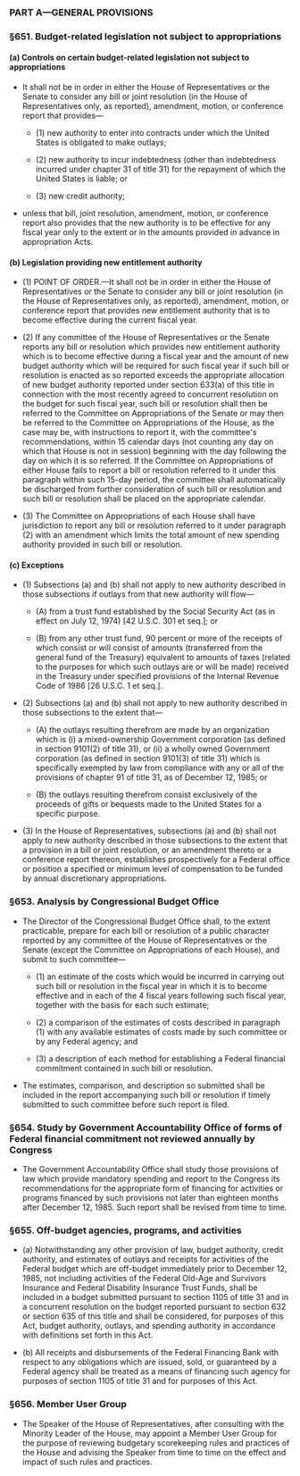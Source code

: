 ### PART A—GENERAL PROVISIONS

### §651. Budget-related legislation not subject to appropriations
#### (a) Controls on certain budget-related legislation not subject to appropriations
* It shall not be in order in either the House of Representatives or the Senate to consider any bill or joint resolution (in the House of Representatives only, as reported), amendment, motion, or conference report that provides—

  * (1) new authority to enter into contracts under which the United States is obligated to make outlays;

  * (2) new authority to incur indebtedness (other than indebtedness incurred under chapter 31 of title 31) for the repayment of which the United States is liable; or

  * (3) new credit authority;


* unless that bill, joint resolution, amendment, motion, or conference report also provides that the new authority is to be effective for any fiscal year only to the extent or in the amounts provided in advance in appropriation Acts.

#### (b) Legislation providing new entitlement authority
* (1) POINT OF ORDER.—It shall not be in order in either the House of Representatives or the Senate to consider any bill or joint resolution (in the House of Representatives only, as reported), amendment, motion, or conference report that provides new entitlement authority that is to become effective during the current fiscal year.

* (2) If any committee of the House of Representatives or the Senate reports any bill or resolution which provides new entitlement authority which is to become effective during a fiscal year and the amount of new budget authority which will be required for such fiscal year if such bill or resolution is enacted as so reported exceeds the appropriate allocation of new budget authority reported under section 633(a) of this title in connection with the most recently agreed to concurrent resolution on the budget for such fiscal year, such bill or resolution shall then be referred to the Committee on Appropriations of the Senate or may then be referred to the Committee on Appropriations of the House, as the case may be, with instructions to report it, with the committee's recommendations, within 15 calendar days (not counting any day on which that House is not in session) beginning with the day following the day on which it is so referred. If the Committee on Appropriations of either House fails to report a bill or resolution referred to it under this paragraph within such 15-day period, the committee shall automatically be discharged from further consideration of such bill or resolution and such bill or resolution shall be placed on the appropriate calendar.

* (3) The Committee on Appropriations of each House shall have jurisdiction to report any bill or resolution referred to it under paragraph (2) with an amendment which limits the total amount of new spending authority provided in such bill or resolution.

#### (c) Exceptions
* (1) Subsections (a) and (b) shall not apply to new authority described in those subsections if outlays from that new authority will flow—

  * (A) from a trust fund established by the Social Security Act (as in effect on July 12, 1974) [42 U.S.C. 301 et seq.]; or

  * (B) from any other trust fund, 90 percent or more of the receipts of which consist or will consist of amounts (transferred from the general fund of the Treasury) equivalent to amounts of taxes (related to the purposes for which such outlays are or will be made) received in the Treasury under specified provisions of the Internal Revenue Code of 1986 [26 U.S.C. 1 et seq.].


* (2) Subsections (a) and (b) shall not apply to new authority described in those subsections to the extent that—

  * (A) the outlays resulting therefrom are made by an organization which is (i) a mixed-ownership Government corporation (as defined in section 9101(2) of title 31), or (ii) a wholly owned Government corporation (as defined in section 9101(3) of title 31) which is specifically exempted by law from compliance with any or all of the provisions of chapter 91 of title 31, as of December 12, 1985; or

  * (B) the outlays resulting therefrom consist exclusively of the proceeds of gifts or bequests made to the United States for a specific purpose.


* (3) In the House of Representatives, subsections (a) and (b) shall not apply to new authority described in those subsections to the extent that a provision in a bill or joint resolution, or an amendment thereto or a conference report thereon, establishes prospectively for a Federal office or position a specified or minimum level of compensation to be funded by annual discretionary appropriations.

### §653. Analysis by Congressional Budget Office
* The Director of the Congressional Budget Office shall, to the extent practicable, prepare for each bill or resolution of a public character reported by any committee of the House of Representatives or the Senate (except the Committee on Appropriations of each House), and submit to such committee—

  * (1) an estimate of the costs which would be incurred in carrying out such bill or resolution in the fiscal year in which it is to become effective and in each of the 4 fiscal years following such fiscal year, together with the basis for each such estimate;

  * (2) a comparison of the estimates of costs described in paragraph (1) with any available estimates of costs made by such committee or by any Federal agency; and

  * (3) a description of each method for establishing a Federal financial commitment contained in such bill or resolution.


* The estimates, comparison, and description so submitted shall be included in the report accompanying such bill or resolution if timely submitted to such committee before such report is filed.

### §654. Study by Government Accountability Office of forms of Federal financial commitment not reviewed annually by Congress
* The Government Accountability Office shall study those provisions of law which provide mandatory spending and report to the Congress its recommendations for the appropriate form of financing for activities or programs financed by such provisions not later than eighteen months after December 12, 1985. Such report shall be revised from time to time.

### §655. Off-budget agencies, programs, and activities
* (a) Notwithstanding any other provision of law, budget authority, credit authority, and estimates of outlays and receipts for activities of the Federal budget which are off-budget immediately prior to December 12, 1985, not including activities of the Federal Old-Age and Survivors Insurance and Federal Disability Insurance Trust Funds, shall be included in a budget submitted pursuant to section 1105 of title 31 and in a concurrent resolution on the budget reported pursuant to section 632 or section 635 of this title and shall be considered, for purposes of this Act, budget authority, outlays, and spending authority in accordance with definitions set forth in this Act.

* (b) All receipts and disbursements of the Federal Financing Bank with respect to any obligations which are issued, sold, or guaranteed by a Federal agency shall be treated as a means of financing such agency for purposes of section 1105 of title 31 and for purposes of this Act.

### §656. Member User Group
* The Speaker of the House of Representatives, after consulting with the Minority Leader of the House, may appoint a Member User Group for the purpose of reviewing budgetary scorekeeping rules and practices of the House and advising the Speaker from time to time on the effect and impact of such rules and practices.